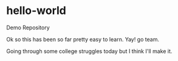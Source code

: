 # hello-world

Demo Repository

Ok so this has been so far pretty easy to learn. Yay! go team.

Going through some college struggles today but I think I'll make it.
